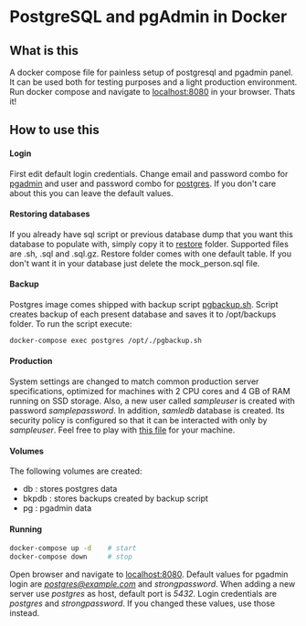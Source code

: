 # PostgreSQL and pgAdmin in Docker

## What is this

A docker compose file for painless setup of postgresql and pgadmin panel. It can be used both for testing purposes and a light production environment. Run docker compose and navigate to [localhost:8080](http://localhost:8080) in your browser. Thats it!

## How to use this

#### Login

First edit default login credentials. Change email and password combo for [pgadmin](pgadmin.env) and user and password combo for [postgres](postgres.env). If you don't care about this you can leave the default values.

#### Restoring databases

If you already have sql script or previous database dump that you want this database to populate with, simply copy it to [restore](postgres/restore/) folder. Supported files are .sh, .sql and .sql.gz. Restore folder comes with one default table. If you don't want it in your database just delete the mock_person.sql file.

#### Backup

Postgres image comes shipped with backup script [pgbackup.sh](postgres/pgbackup.sh). Script creates backup of each present database and saves it to /opt/backups folder.
To run the script execute:
```bash
docker-compose exec postgres /opt/./pgbackup.sh
```

#### Production

System settings are changed to match common production server specifications, optimized for machines with 2 CPU cores and 4 GB of RAM running on SSD storage. Also, a new user called *sampleuser* is created with password *samplepassword*. In addition, *samledb* database is created. Its security policy is configured so that it can be interacted with only by *sampleuser*. Feel free to play with [this file](postgres/initdb.sh) for your machine.

#### Volumes

The following volumes are created:
 - db : stores postgres data
 - bkpdb : stores backups created by backup script
 - pg : pgadmin data

#### Running

```bash
docker-compose up -d    # start
docker-compose down     # stop
```

Open browser and navigate to [localhost:8080](http://localhost:8080). Default values for pgadmin login are *postgres@example.com* and *strongpassword*. When adding a new server use *postgres* as host, default port is *5432*. Login credentials are *postgres* and *strongpassword*. If you changed these values, use those instead.
